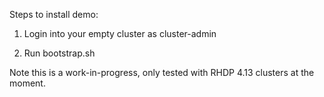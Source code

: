 Steps to install demo:

1. Login into your empty cluster as cluster-admin

2. Run bootstrap.sh

Note this is a work-in-progress, only tested with RHDP 4.13 clusters at the moment.
